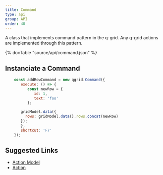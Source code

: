 ```yaml
---
title: Command
type: api
group: API
order: 40
---
```

A class that implements command pattern in the q-grid.
Any q-grid actions are implemented through this pattern.

{% docTable "source/api/command.json" %}

## Instanciate a Command

```javascript
	const addRowCommand = new qgrid.Command({
	   execute: () => {
	      const newRow = {
			 id: 1,
			 text: 'foo'
	      };

       gridModel.data({
         rows: gridModel.data().rows.concat(newRow)
       });
	   },
	   shortcut: 'F7'
	});
```

## Suggested Links

* [Action Model](/doc/api/action-model.html)
* [Action](/doc/api/action.html)

